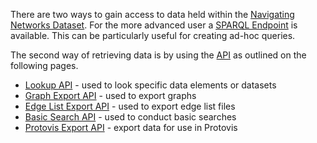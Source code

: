 There are two ways to gain access to data held within the [Navigating Networks Dataset](NavigatingNetworksDataset.md). For the more advanced user a [SPARQL Endpoint](NavigatingNetworksSparqlEndpoint.md) is available. This can be particularly useful for creating ad-hoc queries.

The second way of retrieving data is by using the [API](http://en.wikipedia.org/wiki/Application_programming_interface) as outlined on the following pages.

  * [Lookup API](NavigatingNetworksDatasetAPIlookup.md) - used to look specific data elements or datasets
  * [Graph Export API](NavigatingNetworksDatasetAPIexportGraph.md) - used to export graphs
  * [Edge List Export API](NavigatingNetworksDatasetAPIexportEdges.md) - used to export edge list files
  * [Basic Search API](NavigatingNetworksDatasetAPIBasicSearch.md) - used to conduct basic searches
  * [Protovis Export API](NavigatingNetworksDatasetAPIProtovis.md) - export data for use in Protovis